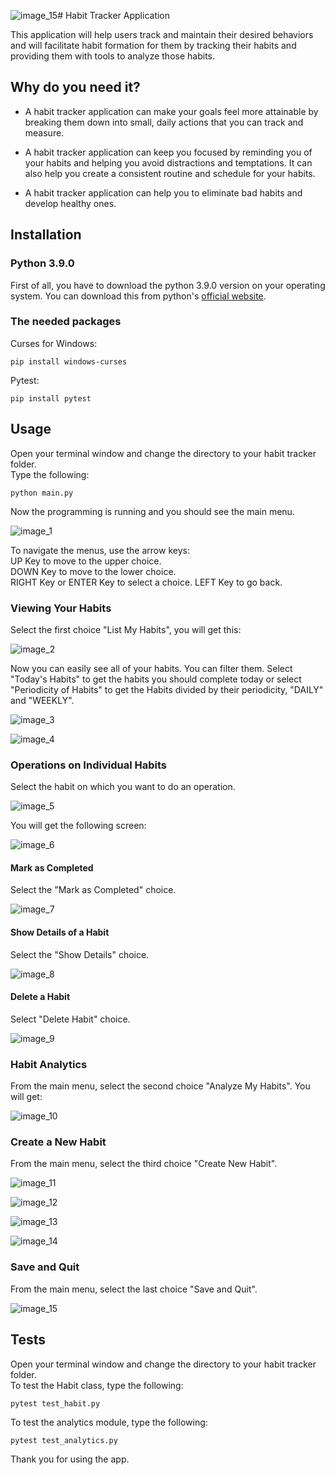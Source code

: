 ![image_15](https://github.com/NicolasAbboud/Habit-Tracker/assets/143742395/036867ff-65ff-4d44-a1a3-8700384ec074)# Habit Tracker Application

This application will help users track and maintain their desired behaviors and will facilitate habit formation for them by tracking their 
habits and providing them with tools to analyze those habits. 


## Why do you need it?

- A habit tracker application can make your goals feel more attainable by breaking them down into small, daily actions that you can track and measure.

- A habit tracker application can keep you focused by reminding you of your habits and helping you avoid distractions and temptations. It can also help you create a consistent routine and schedule for your habits.

- A habit tracker application can help you to eliminate bad habits and develop healthy ones.


## Installation

### Python 3.9.0 
First of all, you have to download the python 3.9.0 version on your operating system. You can download this from python's [official website](https://www.python.org/downloads/).

### The needed packages

Curses for Windows:
````commandline
pip install windows-curses
````

Pytest:
````commandline
pip install pytest
```` 


## Usage

Open your terminal window and change the directory to your habit tracker folder.  
Type the following:

````commandline
python main.py
````

Now the programming is running and you should see the main menu.  

![image_1](https://github.com/NicolasAbboud/Habit-Tracker/assets/143742395/ff825ed6-051e-49a9-aefd-d51be36e8e1b)  

To navigate the menus, use the arrow keys:  
UP Key to move to the upper choice.  
DOWN Key to move to the lower choice.  
RIGHT Key or ENTER Key to select a choice.
LEFT Key to go back.

### Viewing Your Habits
Select the first choice "List My Habits", you will get this:  

![image_2](https://github.com/NicolasAbboud/Habit-Tracker/assets/143742395/6c34c4e8-7ee5-4455-98cd-c005075045d8)  

Now you can easily see all of your habits. You can filter them. Select "Today's Habits" to get the habits you should complete today or select "Periodicity of Habits" to get the Habits divided by their periodicity, "DAILY" and "WEEKLY".

![image_3](https://github.com/NicolasAbboud/Habit-Tracker/assets/143742395/c75bd93c-0889-4d02-95b0-fe0dd477d0f6)  

![image_4](https://github.com/NicolasAbboud/Habit-Tracker/assets/143742395/fd190f36-3165-438d-8406-d61d94da7aec)  

### Operations on Individual Habits
Select the habit on which you want to do an operation.  

![image_5](https://github.com/NicolasAbboud/Habit-Tracker/assets/143742395/c32500c8-e7a6-457a-ab68-713d5b553174)  

You will get the following screen:  

![image_6](https://github.com/NicolasAbboud/Habit-Tracker/assets/143742395/b9c82d64-cc22-4e02-8527-1a4748630f2d)  

#### Mark as Completed
Select the "Mark as Completed" choice.

![image_7](https://github.com/NicolasAbboud/Habit-Tracker/assets/143742395/738ebe2a-e0c4-4835-b314-de9744271008)  

#### Show Details of a Habit
Select the "Show Details" choice.  

![image_8](https://github.com/NicolasAbboud/Habit-Tracker/assets/143742395/374e3000-ed78-4f7a-8d6c-c376dc20c77c)  

#### Delete a Habit
Select "Delete Habit" choice.  

![image_9](https://github.com/NicolasAbboud/Habit-Tracker/assets/143742395/64e9b219-1887-41d7-8ce9-002fe0aa4ec5)  

### Habit Analytics
From the main menu, select the second choice "Analyze My Habits". You will get:  

![image_10](https://github.com/NicolasAbboud/Habit-Tracker/assets/143742395/e859ff6c-e2ed-46f9-82fe-61b2ca9ef6ff)  

### Create a New Habit
From the main menu, select the third choice "Create New Habit".  

![image_11](https://github.com/NicolasAbboud/Habit-Tracker/assets/143742395/58846d22-5862-4847-9627-7c846182cbae)  

![image_12](https://github.com/NicolasAbboud/Habit-Tracker/assets/143742395/1464d0e1-aaf9-4077-96d2-99ab67138d35)  

![image_13](https://github.com/NicolasAbboud/Habit-Tracker/assets/143742395/1dac3da6-e6b5-4036-9d7c-91db094cdb0d)  

![image_14](https://github.com/NicolasAbboud/Habit-Tracker/assets/143742395/0af09bc7-0c11-4939-937e-621aa1a3c6a1)  

### Save and Quit
From the main menu, select the last choice "Save and Quit".

![image_15](https://github.com/NicolasAbboud/Habit-Tracker/assets/143742395/975645cf-45a4-4eff-bfcb-e5953611258f)  



## Tests

Open your terminal window and change the directory to your habit tracker folder.  
To test the Habit class, type the following:  

````commandline
pytest test_habit.py
````

To test the analytics module, type the following:  

````commandline
pytest test_analytics.py
````

Thank you for using the app.


